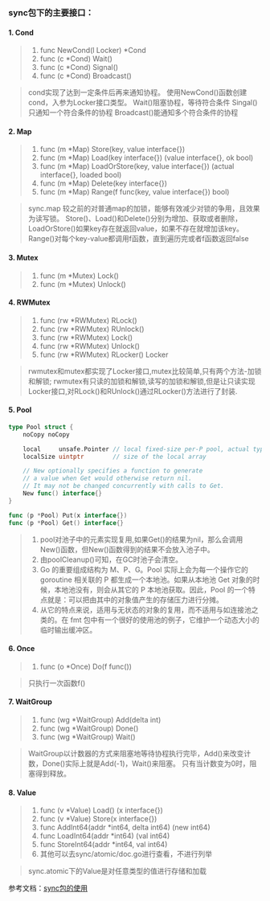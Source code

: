 ### sync包下的主要接口：
#### 1. Cond
> 1. func NewCond(l Locker) *Cond 
> 2. func (c *Cond) Wait() 
> 3. func (c *Cond) Signal()
> 4. func (c *Cond) Broadcast()

> cond实现了达到一定条件后再来通知协程。
> 使用NewCond()函数创建cond，入参为Locker接口类型。
> Wait()阻塞协程，等待符合条件
> Singal()只通知一个符合条件的协程
> Broadcast()能通知多个符合条件的协程

#### 2. Map
> 1. func (m *Map) Store(key, value interface{})
> 2. func (m *Map) Load(key interface{}) (value interface{}, ok bool)
> 2. func (m *Map) LoadOrStore(key, value interface{}) (actual interface{}, loaded bool)
> 3. func (m *Map) Delete(key interface{})
> 4. func (m *Map) Range(f func(key, value interface{}) bool)

> sync.map 较之前的对普通map的加锁，能够有效减少对锁的争用，且效果为读写锁。
> Store()、Load()和Delete()分别为增加、获取或者删除，LoadOrStore()如果key存在就返回value，如果不存在就增加该key。
> Range()对每个key-value都调用f函数，直到遍历完或者f函数返回false
#### 3. Mutex
> 1. func (m *Mutex) Lock()
> 2. func (m *Mutex) Unlock() 
#### 4. RWMutex
> 1. func (rw *RWMutex) RLock() 
> 2. func (rw *RWMutex) RUnlock()
> 3. func (rw *RWMutex) Lock()
> 4. func (rw *RWMutex) Unlock()
> 5. func (rw *RWMutex) RLocker() Locker

> rwmutex和mutex都实现了Locker接口,mutex比较简单,只有两个方法-加锁和解锁;
> rwmutex有只读的加锁和解锁,读写的加锁和解锁,但是让只读实现Locker接口,对RLock()和RUnlock()通过RLocker()方法进行了封装.
#### 5. Pool
```go
type Pool struct {
	noCopy noCopy

	local     unsafe.Pointer // local fixed-size per-P pool, actual type is [P]poolLocal
	localSize uintptr        // size of the local array

	// New optionally specifies a function to generate
	// a value when Get would otherwise return nil.
	// It may not be changed concurrently with calls to Get.
	New func() interface{}
}

func (p *Pool) Put(x interface{})
func (p *Pool) Get() interface{}
```

> 1. pool对池子中的元素实现复用,如果Get()的结果为nil，那么会调用New()函数，但New()函数得到的结果不会放入池子中。
> 2. 由poolCleanup()可知，在GC时池子会清空。
> 3. Go 的重要组成结构为 M、P、G。Pool 实际上会为每一个操作它的 goroutine 相关联的 P 都生成一个本地池。如果从本地池 Get 对象的时候，本地池没有，则会从其它的 P 本地池获取。因此，Pool 的一个特点就是：可以把由其中的对象值产生的存储压力进行分摊。
> 4. 从它的特点来说，适用与无状态的对象的复用，而不适用与如连接池之类的。在 fmt 包中有一个很好的使用池的例子，它维护一个动态大小的临时输出缓冲区。

#### 6. Once
> 1. func (o *Once) Do(f func())

> 只执行一次函数f()
#### 7. WaitGroup
> 1. func (wg *WaitGroup) Add(delta int)
> 2. func (wg *WaitGroup) Done()
> 3. func (wg *WaitGroup) Wait()

> WaitGroup以计数器的方式来阻塞地等待协程执行完毕，Add()来改变计数，Done()实际上就是Add(-1)，Wait()来阻塞。
> 只有当计数变为0时，阻塞得到释放。

#### 8. Value
> 1. func (v *Value) Load() (x interface{})
> 2. func (v *Value) Store(x interface{})
> 3. func AddInt64(addr *int64, delta int64) (new int64)
> 4. func LoadInt64(addr *int64) (val int64)
> 5. func StoreInt64(addr *int64, val int64)
> 6. 其他可以去sync/atomic/doc.go进行查看，不进行列举

> sync.atomic下的Value是对任意类型的值进行存储和加载

参考文档：[sync包的使用](https://deepzz.com/post/golang-sync-package-usage.html)